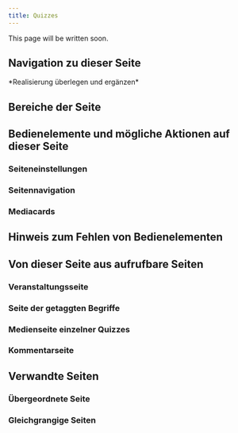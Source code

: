 ```yaml
---
title: Quizzes
---
```

This page will be written soon.

## Navigation zu dieser Seite
\*Realisierung überlegen und ergänzen\*

## Bereiche der Seite

## Bedienelemente und mögliche Aktionen auf dieser Seite
### Seiteneinstellungen
### Seitennavigation
### Mediacards

## Hinweis zum Fehlen von Bedienelementen

## Von dieser Seite aus aufrufbare Seiten
### Veranstaltungsseite
### Seite der getaggten Begriffe
### Medienseite einzelner Quizzes
### Kommentarseite

## Verwandte Seiten
### Übergeordnete Seite
### Gleichgrangige Seiten
